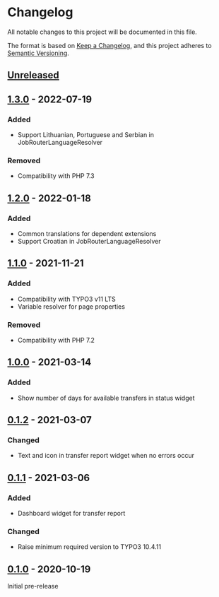 # Changelog
All notable changes to this project will be documented in this file.

The format is based on [Keep a Changelog](https://keepachangelog.com/en/1.0.0/),
and this project adheres to [Semantic Versioning](https://semver.org/spec/v2.0.0.html).

## [Unreleased]

## [1.3.0] - 2022-07-19

### Added
- Support Lithuanian, Portuguese and Serbian in JobRouterLanguageResolver

### Removed
- Compatibility with PHP 7.3

## [1.2.0] - 2022-01-18

### Added
- Common translations for dependent extensions
- Support Croatian in JobRouterLanguageResolver

## [1.1.0] - 2021-11-21

### Added
- Compatibility with TYPO3 v11 LTS
- Variable resolver for page properties

### Removed
- Compatibility with PHP 7.2

## [1.0.0] - 2021-03-14

### Added
- Show number of days for available transfers in status widget

## [0.1.2] - 2021-03-07

### Changed
- Text and icon in transfer report widget when no errors occur

## [0.1.1] - 2021-03-06

### Added
- Dashboard widget for transfer report

### Changed
- Raise minimum required version to TYPO3 10.4.11

## [0.1.0] - 2020-10-19

Initial pre-release

[Unreleased]: https://github.com/brotkrueml/typo3-jobrouter-base/compare/v1.3.0...HEAD
[1.3.0]: https://github.com/brotkrueml/typo3-jobrouter-base/compare/v1.2.0...v1.3.0
[1.2.0]: https://github.com/brotkrueml/typo3-jobrouter-base/compare/v1.1.0...v1.2.0
[1.1.0]: https://github.com/brotkrueml/typo3-jobrouter-base/compare/v1.0.0...v1.1.0
[1.0.0]: https://github.com/brotkrueml/typo3-jobrouter-base/compare/v0.1.2...v1.0.0
[0.1.2]: https://github.com/brotkrueml/typo3-jobrouter-base/compare/v0.1.1...v0.1.2
[0.1.1]: https://github.com/brotkrueml/typo3-jobrouter-base/compare/v0.1.0...v0.1.1
[0.1.0]: https://github.com/brotkrueml/typo3-jobrouter-base/releases/tag/v0.1.0
